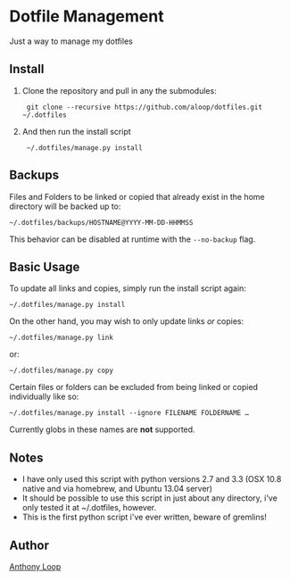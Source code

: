 # Dotfile Management

Just a way to manage my dotfiles

## Install

1. Clone the repository and pull in any the submodules:

        git clone --recursive https://github.com/aloop/dotfiles.git ~/.dotfiles

2. And then run the install script

        ~/.dotfiles/manage.py install

## Backups

Files and Folders to be linked or copied that already exist in the home directory will be backed up to:


    ~/.dotfiles/backups/HOSTNAME@YYYY-MM-DD-HHMMSS


This behavior can be disabled at runtime with the `--no-backup` flag.

## Basic Usage

To update all links and copies, simply run the install script again:

    ~/.dotfiles/manage.py install

On the other hand, you may wish to only update links *or* copies:

    ~/.dotfiles/manage.py link
    
or:
   
    ~/.dotfiles/manage.py copy 

Certain files or folders can be excluded from being linked or copied individually like so:

    ~/.dotfiles/manage.py install --ignore FILENAME FOLDERNAME …

Currently globs in these names are **not** supported.

## Notes
* I have only used this script with python versions 2.7 and 3.3 (OSX 10.8 native and via homebrew, and Ubuntu 13.04 server)
* It should be possible to use this script in just about any directory, i've only tested it at ~/.dotfiles, however.
* This is the first python script i've ever written, beware of gremlins!

## Author

[Anthony Loop](https://github.com/aloop)
